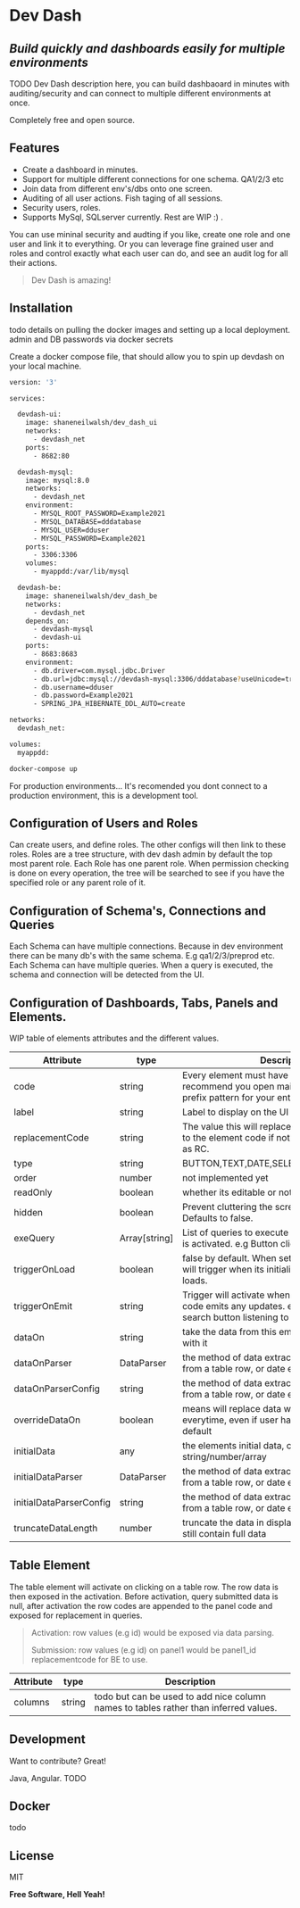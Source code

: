 # Dev Dash
## _Build quickly and dashboards easily for multiple environments_

TODO Dev Dash description here, you can build dashbaoard in minutes with auditing/security and can connect to multiple different environments at once.

Completely free and open source.

## Features
- Create a dashboard in minutes.
- Support for multiple different connections for one schema. QA1/2/3 etc
- Join data from different env's/dbs onto one screen.
- Auditing of all user actions. Fish taging of all sessions.
- Security users, roles.
- Supports MySql, SQLserver currently. Rest are WIP :) .

You can use mininal security and audting if you like, create one role and one user and link it to everything. Or you can leverage fine grained user and roles and control exactly what each user can do, and see an audit log for all their actions.
> Dev Dash is amazing!

## Installation
todo details on pulling the docker images and setting up a local deployment.
admin and DB passwords via docker secrets

Create a docker compose file, that should allow you to spin up devdash on your local machine.
```sh
version: '3'

services:

  devdash-ui:
    image: shaneneilwalsh/dev_dash_ui
    networks: 
      - devdash_net
    ports:
      - 8682:80

  devdash-mysql:
    image: mysql:8.0
    networks: 
      - devdash_net
    environment:
      - MYSQL_ROOT_PASSWORD=Example2021
      - MYSQL_DATABASE=dddatabase
      - MYSQL_USER=dduser
      - MYSQL_PASSWORD=Example2021
    ports:
      - 3306:3306
    volumes:
      - myappdd:/var/lib/mysql

  devdash-be:
    image: shaneneilwalsh/dev_dash_be
    networks: 
      - devdash_net
    depends_on:
      - devdash-mysql
      - devdash-ui
    ports:
      - 8683:8683
    environment:
      - db.driver=com.mysql.jdbc.Driver
      - db.url=jdbc:mysql://devdash-mysql:3306/dddatabase?useUnicode=true&useJDBCCompliantTimezoneShift=true&useLegacyDatetimeCode=false&serverTimezone=UTC
      - db.username=dduser
      - db.password=Example2021
      - SPRING_JPA_HIBERNATE_DDL_AUTO=create

networks: 
  devdash_net:

volumes:
  myappdd:
```

```sh
docker-compose up
```

For production environments...
It's recomended you dont connect to a production environment, this is a development tool.

## Configuration of Users and Roles
Can create users, and define roles. The other configs will then link to these roles. Roles are a tree structure, with dev dash admin by default the top most parent role. Each Role has one parent role. When permission checking is done on every operation, the tree will be searched to see if you have the specified role or any parent role of it.

## Configuration of Schema's, Connections and Queries
Each Schema can have multiple connections. Because in dev environment there can be many db's with the same schema. E.g qa1/2/3/preprod etc.
Each Schema can have multiple queries. When a query is executed, the schema and connection will be detected from the UI.

## Configuration of Dashboards, Tabs, Panels and Elements.

WIP table of elements attributes and the different values.

| Attribute | type | Description |
| ------ | ------ | ------ |
| code | string |Every element must have a unique code. I recommend you open maintain a consistent prefix pattern for your entire dashboard. |
| label | string | Label to display on the UI for element |
| replacementCode | string | The value this will replace in queries. Will default to the element code if not specified. Also known as RC. |
| type | string | BUTTON,TEXT,DATE,SELECT,TABLE,PAGINATOR |
| order | number | not implemented yet |
| readOnly | boolean | whether its editable or not. Defaults to false. |
| hidden | boolean | Prevent cluttering the screen with readonlys. Defaults to false. |
| exeQuery | Array[string] | List of queries to execute in order when element is activated. e.g Button click. |
| triggerOnLoad | boolean | false by default. When set to true, the element will trigger when its initialised. e.g good for table loads. |
| triggerOnEmit | string | Trigger will activate when the specified element code emits any updates. e.g this could be a search button listening to a search text box |
| dataOn | string | take the data from this emit and populate data with it |
| dataOnParser | DataParser | the method of data extraction, might be value from a table row, or date etc |
| dataOnParserConfig | string | the method of data extraction, might be value from a table row, or date etc |
| overrideDataOn | boolean | means will replace data when dataOn triggers everytime, even if user has altered it. on by default |
| initialData | any | the elements initial data, can be string/number/array |
| initialDataParser | DataParser | the method of data extraction, might be value from a table row, or date etc |
| initialDataParserConfig | string | the method of data extraction, might be value from a table row, or date etc |
| truncateDataLength | number | truncate the data in display fields. Editable cells still contain full data |

## Table Element
The table element will activate on clicking on a table row. The row data is then exposed in the activation. 
Before activation, query submitted data is null, after activation the row codes are appended to the panel code and exposed for replacement in queries.

> Activation: row values (e.g id) would be exposed via data parsing.
>
> Submission: row values (e.g id) on panel1 would be panel1_id replacementcode for BE to 
use.

| Attribute | type | Description |
| ------ | ------ | ------ |
| columns | string | todo but can be used to add nice column names to tables rather than inferred values.|

## Development

Want to contribute? Great!

Java, Angular.
TODO

## Docker

todo 


## License

MIT

**Free Software, Hell Yeah!**
